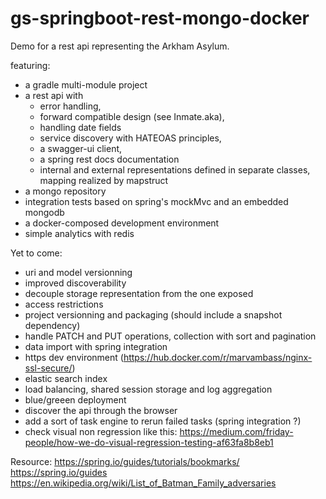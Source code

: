 # gs-springboot-rest-mongo-docker


Demo for a rest api representing the Arkham Asylum.

featuring:
* a gradle multi-module project
* a rest api with
  * error handling,
  * forward compatible design (see Inmate.aka),
  * handling date fields
  * service discovery with HATEOAS principles,
  * a swagger-ui client,
  * a spring rest docs documentation
  * internal and external representations defined in separate classes, mapping realized by mapstruct 
* a mongo repository
* integration tests based on spring's mockMvc and an embedded mongodb
* a docker-composed development environment
* simple analytics with redis

Yet to come: 
* uri and model versionning
* improved discoverability
* decouple storage representation from the one exposed
* access restrictions
* project versionning and packaging (should include a snapshot dependency)
* handle PATCH and PUT operations, collection with sort and pagination
* data import with spring integration
* https dev environment (https://hub.docker.com/r/marvambass/nginx-ssl-secure/)
* elastic search index
* load balancing, shared session storage and log aggregation
* blue/greeen deployment
* discover the api through the browser
* add a sort of task engine to rerun failed tasks (spring integration ?)
* check visual non regression like this: https://medium.com/friday-people/how-we-do-visual-regression-testing-af63fa8b8eb1

Resource:
https://spring.io/guides/tutorials/bookmarks/
https://spring.io/guides
https://en.wikipedia.org/wiki/List_of_Batman_Family_adversaries
